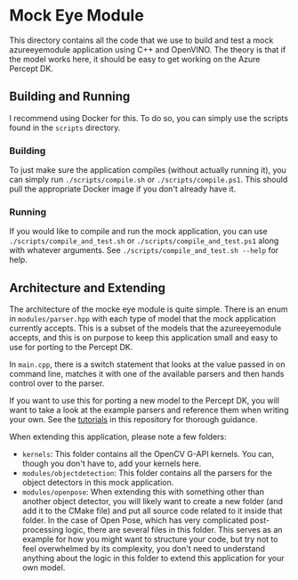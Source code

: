 # Mock Eye Module

This directory contains all the code that we use to build and test a mock azureeyemodule application
using C++ and OpenVINO. The theory is that if the model works here, it should be easy to get working
on the Azure Percept DK.

## Building and Running

I recommend using Docker for this. To do so, you can simply use the scripts found in the `scripts` directory.

### Building

To just make sure the application compiles (without actually running it), you can simply run `./scripts/compile.sh`
or `./scripts/compile.ps1`. This should pull the appropriate Docker image if you don't already have it.

### Running

If you would like to compile and run the mock application, you can use `./scripts/compile_and_test.sh` or
`./scripts/compile_and_test.ps1` along with whatever arguments. See `./scripts/compile_and_test.sh --help` for help.

## Architecture and Extending

The architecture of the mocke eye module is quite simple. There is an enum in `modules/parser.hpp` with each
type of model that the mock application currently accepts. This is a subset of the models that the azureeyemodule
accepts, and this is on purpose to keep this application small and easy to use for porting to the Percept DK.

In `main.cpp`, there is a switch statement that looks at the value passed in on command line, matches it with one
of the available parsers and then hands control over to the parser.

If you want to use this for porting a new model to the Percept DK, you will want to take a look at the example parsers
and reference them when writing your own. See the [tutorials](../tutorials/README.md) in this repository for thorough
guidance.

When extending this application, please note a few folders:

* `kernels`: This folder contains all the OpenCV G-API kernels. You can, though you don't have to, add your kernels here.
* `modules/objectdetection`: This folder contains all the parsers for the object detectors in this mock application.
* `modules/openpose`: When extending this with something other than another object detector, you will likely want to
  create a new folder (and add it to the CMake file) and put all source code related to it inside that folder. In
  the case of Open Pose, which has very complicated post-processing logic, there are several files in this folder.
  This serves as an example for how you might want to structure your code, but try not to feel overwhelmed by its complexity,
  you don't need to understand anything about the logic in this folder to extend this application for your own model.